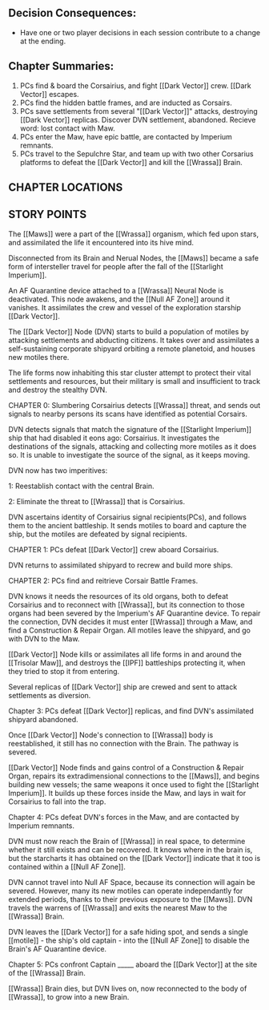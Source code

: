 ## Decision Consequences:
- Have one or two player decisions in each session contribute to a change at the ending.

## Chapter Summaries:

1.  PCs find & board the Corsairius, and fight [[Dark Vector]] crew. [[Dark Vector]] escapes.
2.  PCs find the hidden battle frames, and are inducted as Corsairs.
3.  PCs save settlements from several "[[Dark Vector]]" attacks, destroying [[Dark Vector]] replicas. Discover DVN settlement, abandoned. Recieve word: lost contact with Maw.
4.  PCs enter the Maw, have epic battle, are contacted by Imperium remnants.
5.  PCs travel to the Sepulchre Star, and team up with two other Corsarius platforms to defeat the [[Dark Vector]] and kill the [[Wrassa]] Brain.

## CHAPTER LOCATIONS

## STORY POINTS

The [[Maws]] were a part of the [[Wrassa]] organism, which fed upon stars, and assimilated the life it encountered into its hive mind.

Disconnected from its Brain and Nerual Nodes, the [[Maws]] became a safe form of intersteller travel for people after the fall of the [[Starlight Imperium]].

An AF Quarantine device attached to a [[Wrassa]] Neural Node is deactivated. This node awakens, and the [[Null AF Zone]] around it vanishes. It assimilates the crew and vessel of the exploration starship [[Dark Vector]].

The [[Dark Vector]] Node (DVN) starts to build a population of motiles by attacking settlements and abducting citizens. It takes over and assimilates a self-sustaining corporate shipyard orbiting a remote planetoid, and houses new motiles there.

The life forms now inhabiting this star cluster attempt to protect their vital settlements and resources, but their military is small and insufficient to track and destroy the stealthy DVN.

CHAPTER 0: Slumbering Corsairius detects [[Wrassa]] threat, and sends out signals to nearby persons its scans have identified as potential Corsairs.

DVN detects signals that match the signature of the [[Starlight Imperium]] ship that had disabled it eons ago: Corsairius. It investigates the destinations of the signals, attacking and collecting more motiles as it does so. It is unable to investigate the source of the signal, as it keeps moving.

DVN now has two imperitives:

1: Reestablish contact with the central Brain.

2: Eliminate the threat to [[Wrassa]] that is Corsairius.

DVN ascertains identity of Corsairius signal recipients(PCs), and follows them to the ancient battleship. It sends motiles to board and capture the ship, but the motiles are defeated by signal recipients.

CHAPTER 1: PCs defeat [[Dark Vector]] crew aboard Corsairius.

DVN returns to assimilated shipyard to recrew and build more ships.

CHAPTER 2: PCs find and reitrieve Corsair Battle Frames.

DVN knows it needs the resources of its old organs, both to defeat Corsairius and to reconnect with [[Wrassa]], but its connection to those organs had been severed by the Imperium's AF Quarantine device. To repair the connection, DVN decides it must enter [[Wrassa]] through a Maw, and find a Construction & Repair Organ. All motiles leave the shipyard, and go with DVN to the Maw.

[[Dark Vector]] Node kills or assimilates all life forms in and around the [[Trisolar Maw]], and destroys the [[IPF]] battleships protecting it, when they tried to stop it from entering.

Several replicas of [[Dark Vector]] ship are crewed and sent to attack settlements as diversion.

Chapter 3: PCs defeat [[Dark Vector]] replicas, and find DVN's assimilated shipyard abandoned.

Once [[Dark Vector]] Node's connection to [[Wrassa]] body is reestablished, it still has no connection with the Brain. The pathway is severed.

[[Dark Vector]] Node finds and gains control of a Construction & Repair Organ, repairs its extradimensional connections to the [[Maws]], and begins building new vessels; the same weapons it once used to fight the [[Starlight Imperium]]. It builds up these forces inside the Maw, and lays in wait for Corsairius to fall into the trap.

Chapter 4: PCs defeat DVN's forces in the Maw, and are contacted by Imperium remnants.

DVN must now reach the Brain of [[Wrassa]] in real space, to determine whether it still exists and can be recovered. It knows where in the brain is, but the starcharts it has obtained on the [[Dark Vector]] indicate that it too is contained within a [[Null AF Zone]].

DVN cannot travel into Null AF Space, because its connection will again be severed. However, many its new motiles can operate independantly for extended periods, thanks to their previous exposure to the [[Maws]]. DVN travels the warrens of [[Wrassa]] and exits the nearest Maw to the [[Wrassa]] Brain.

DVN leaves the [[Dark Vector]] for a safe hiding spot, and sends a single [[motile]] - the ship's old captain - into the [[Null AF Zone]] to disable the Brain's AF Quarantine device.

Chapter 5: PCs confront Captain _____ aboard the [[Dark Vector]] at the site of the [[Wrassa]] Brain.

[[Wrassa]] Brain dies, but DVN lives on, now reconnected to the body of [[Wrassa]], to grow into a new Brain.